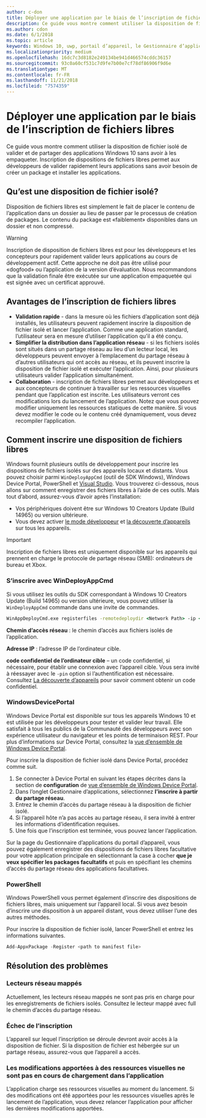```yaml
---
author: c-don
title: Déployer une application par le biais de l’inscription de fichiers libres
description: Ce guide vous montre comment utiliser la disposition de fichier isolé de valider et de partager des applications Windows 10 sans avoir à les empaqueter.
ms.author: cdon
ms.date: 6/1/2018
ms.topic: article
keywords: Windows 10, uwp, portail d’appareil, le Gestionnaire d’applications, déploiement, sdk
ms.localizationpriority: medium
ms.openlocfilehash: 16dc7c3d8182e249134be941d466574cddc36157
ms.sourcegitcommit: 93c0a60cf531c7d9fe7b00e7cf78df86906f9d6e
ms.translationtype: MT
ms.contentlocale: fr-FR
ms.lasthandoff: 11/21/2018
ms.locfileid: "7574359"
---
```

# <a name="deploy-an-app-through-loose-file-registration"></a>Déployer une application par le biais de l’inscription de fichiers libres 

Ce guide vous montre comment utiliser la disposition de fichier isolé de valider et de partager des applications Windows 10 sans avoir à les empaqueter. Inscription de dispositions de fichiers libres permet aux développeurs de valider rapidement leurs applications sans avoir besoin de créer un package et installer les applications. 

## <a name="what-is-a-loose-file-layout"></a>Qu’est une disposition de fichier isolé?

Disposition de fichiers libres est simplement le fait de placer le contenu de l’application dans un dossier au lieu de passer par le processus de création de packages. Le contenu du package est «faiblement» disponibles dans un dossier et non compressé. 

> [!WARNING]
> Inscription de disposition de fichiers libres est pour les développeurs et les concepteurs pour rapidement valider leurs applications au cours de développement actif. Cette approche ne doit pas être utilisé pour «dogfood» ou l’application de la version d’évaluation. Nous recommandons que la validation finale être exécutée sur une application empaquetée qui est signée avec un certificat approuvé. 

## <a name="advantages-of-loose-file-registration"></a>Avantages de l’inscription de fichiers libres

- **Validation rapide** - dans la mesure où les fichiers d’application sont déjà installés, les utilisateurs peuvent rapidement inscrire la disposition de fichier isolé et lancer l’application. Comme une application standard, l’utilisateur sera en mesure d’utiliser l’application qu’il a été conçu. 
- **Simplifier la distribution dans l’application réseau** - si les fichiers isolés sont situés dans un partage réseau au lieu d’un lecteur local, les développeurs peuvent envoyer à l’emplacement du partage réseau à d’autres utilisateurs qui ont accès au réseau, et ils peuvent inscrire la disposition de fichier isolé et exécuter l’application. Ainsi, pour plusieurs utilisateurs valider l’application simultanément. 
- **Collaboration** - inscription de fichiers libres permet aux développeurs et aux concepteurs de continuer à travailler sur les ressources visuelles pendant que l’application est inscrite. Les utilisateurs verront ces modifications lors du lancement de l’application. Notez que vous pouvez modifier uniquement les ressources statiques de cette manière. Si vous devez modifier le code ou le contenu créé dynamiquement, vous devez recompiler l’application.

## <a name="how-to-register-a-loose-file-layout"></a>Comment inscrire une disposition de fichiers libres

Windows fournit plusieurs outils de développement pour inscrire les dispositions de fichiers isolés sur des appareils locaux et distants. Vous pouvez choisir parmi `WinDeployAppCmd` (outil de SDK Windows), Windows Device Portal, PowerShell et [Visual Studio](https://docs.microsoft.com/windows/uwp/debug-test-perf/deploying-and-debugging-uwp-apps#register-layout-from-network). Vous trouverez ci-dessous, nous allons sur comment enregistrer des fichiers libres à l’aide de ces outils. Mais tout d’abord, assurez-vous d’avoir après l’installation:

- Vos périphériques doivent être sur Windows 10 Creators Update (Build 14965) ou version ultérieure.
- Vous devez activer [le mode développeur](https://msdn.microsoft.com/windows/uwp/get-started/enable-your-device-for-development) et [la découverte d’appareils](https://docs.microsoft.com/en-us/windows/uwp/get-started/enable-your-device-for-development#device-discovery) sur tous les appareils.

> [!IMPORTANT]
> Inscription de fichiers libres est uniquement disponible sur les appareils qui prennent en charge le protocole de partage réseau (SMB): ordinateurs de bureau et Xbox. 

### <a name="register-with-windeployappcmd"></a>S’inscrire avec WinDeployAppCmd

Si vous utilisez les outils du SDK correspondant à Windows 10 Creators Update (Build 14965) ou version ultérieure, vous pouvez utiliser la `WinDeployAppCmd` commande dans une invite de commandes.

```cmd
WinAppDeployCmd.exe registerfiles -remotedeploydir <Network Path> -ip <IP Address> -pin <target machine PIN>
```

**Chemin d’accès réseau** : le chemin d’accès aux fichiers isolés de l’application.

**Adresse IP** : l’adresse IP de l’ordinateur cible.

**code confidentiel de l’ordinateur cible** – un code confidentiel, si nécessaire, pour établir une connexion avec l’appareil cible. Vous sera invité à réessayer avec le `-pin` option si l’authentification est nécessaire. Consultez [La découverte d’appareils](https://docs.microsoft.com/windows/uwp/get-started/enable-your-device-for-development#device-discovery) pour savoir comment obtenir un code confidentiel.

### <a name="windows-device-portal"></a>WindowsDevicePortal

Windows Device Portal est disponible sur tous les appareils Windows 10 et est utilisée par les développeurs pour tester et valider leur travail. Elle satisfait à tous les publics de la Communauté des développeurs avec son expérience utilisateur du navigateur et les points de terminaison REST. Pour plus d’informations sur Device Portal, consultez la [vue d’ensemble de Windows Device Portal](device-portal.md).

Pour inscrire la disposition de fichier isolé dans Device Portal, procédez comme suit.

1. Se connecter à Device Portal en suivant les étapes décrites dans la section de **configuration** de [vue d’ensemble de Windows Device Portal](device-portal.md).
1. Dans l’onglet Gestionnaire d’applications, sélectionnez **l’inscrire à partir du partage réseau**.
1. Entrez le chemin d’accès du partage réseau à la disposition de fichier isolé. 
1. Si l’appareil hôte n’a pas accès au partage réseau, il sera invité à entrer les informations d’identification requises.
1. Une fois que l’inscription est terminée, vous pouvez lancer l’application.

Sur la page du Gestionnaire d’applications du portail d’appareil, vous pouvez également enregistrer des dispositions de fichiers libres facultative pour votre application principale en sélectionnant la case à cocher **que je veux spécifier les packages facultatifs** et puis en spécifiant les chemins d’accès du partage réseau des applications facultatives. 

### <a name="powershell"></a>PowerShell 

Windows PowerShell vous permet également d’inscrire des dispositions de fichiers libres, mais uniquement sur l’appareil local. Si vous avez besoin d’inscrire une disposition à un appareil distant, vous devez utiliser l’une des autres méthodes. 

Pour inscrire la disposition de fichier isolé, lancer PowerShell et entrez les informations suivantes.

```PowerShell
Add-AppxPackage -Register <path to manifest file>
```

## <a name="troubleshooting"></a>Résolution des problèmes

### <a name="mapped-network-drives"></a>Lecteurs réseau mappés
Actuellement, les lecteurs réseau mappés ne sont pas pris en charge pour les enregistrements de fichiers isolés. Consultez le lecteur mappé avec full le chemin d’accès du partage réseau.

### <a name="registration-failure"></a>Échec de l’inscription
L’appareil sur lequel l’inscription se déroule devront avoir accès à la disposition de fichier. Si la disposition de fichier est hébergée sur un partage réseau, assurez-vous que l’appareil a accès. 

### <a name="modifications-to-visual-assets-arent-being-loaded-in-the-app"></a>Les modifications apportées à des ressources visuelles ne sont pas en cours de chargement dans l’application 
L’application charge ses ressources visuelles au moment du lancement. Si des modifications ont été apportées pour les ressources visuelles après le lancement de l’application, vous devez relancer l’application pour afficher les dernières modifications apportées.